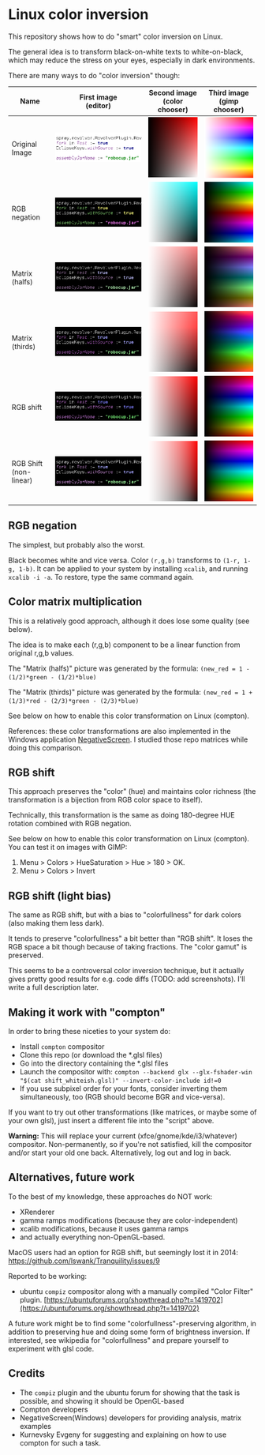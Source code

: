# Linux color inversion

This repository shows how to do "smart" color inversion on Linux.

The general idea is to transform black-on-white texts to white-on-black, which may reduce the stress on your eyes, especially in dark environments.

There are many ways to do "color inversion" though:

Name | First image <br/>(editor) | Second image <br/>(color chooser) | Third image <br/>(gimp chooser)
---- | ---- | ---- | ----
Original Image| ![](./doc/editor.png) | ![](./doc/img4.png) | ![](./doc/gchooser.png)
RGB <br/>negation | ![](./doc/editor_rgb.png) | ![](./doc/img4_rgb.png) | ![](./doc/gchooser_rgb.png)
Matrix <br/>(halfs) | ![](./doc/editor_matrix_half.png) | ![](./doc/img4_matrix_half.png) | ![](./doc/gchooser_matrix_half.png)
Matrix <br/>(thirds) | ![](./doc/editor_matrix_third.png) | ![](./doc/img4_matrix_third.png) | ![](./doc/gchooser_matrix_third.png)
RGB shift | ![](./doc/editor_shift.png) | ![](./doc/img4_shift.png) | ![](./doc/gchooser_shift.png)
RGB Shift<br/>(non-linear) | ![](./doc/editor_shift_nonlinear.png) | ![](./doc/img4_shift_nonlinear.png) | ![](./doc/gchooser_shift_nonlinear.png)

## RGB negation
The simplest, but probably also the worst.

Black becomes white and vice versa. Color `(r,g,b)` transforms to `(1-r, 1-g, 1-b)`. It can be applied to your system by installing `xcalib`, and running `xcalib -i -a`. To restore, type the same command again.

## Color matrix multiplication
This is a relatively good approach, although it does lose some quality (see below).

The idea is to make each (r,g,b) component to be a linear function from original r,g,b values.

The "Matrix (halfs)" picture was generated by the formula: `(new_red = 1 - (1/2)*green - (1/2)*blue)`

The "Matrix (thirds)" picture was generated by the formula: `(new_red = 1 + (1/3)*red - (2/3)*green - (2/3)*blue)`

See below on how to enable this color transformation on Linux (compton).

References: these color transformations are also implemented in the Windows application [NegativeScreen](https://github.com/mlaily/NegativeScreen). I studied those repo matrices while doing this comparison.

## RGB shift

This approach preserves the "color" (hue) and maintains color richness (the transformation is a bijection from RGB color space to itself).

Technically, this transformation is the same as doing 180-degree HUE rotation combined with RGB negation.

See below on how to enable this color transformation on Linux (compton). You can test it on images with GIMP:
1. Menu > Colors > HueSaturation > Hue > 180 > OK.
2. Menu > Colors > Invert

## RGB shift (light bias)
The same as RGB shift, but with a bias to "colorfullness"
for dark colors (also making them less dark).

It tends to preserve "colorfullness" a bit better than "RGB shift".
It loses the RGB space a bit though because of taking fractions.
The "color gamut" is preserved.

This seems to be a controversal color inversion technique,
but it actually gives pretty good results for e.g. code diffs (TODO: add screenshots). I'll write a full description later.

## Making it work with "compton"

In order to bring these niceties to your system do:

* Install `compton` compositor
* Clone this repo (or download the *.glsl files)
* Go into the directory containing the *.glsl files
* Launch the compositor with: `compton --backend glx --glx-fshader-win "$(cat shift_whiteish.glsl)" --invert-color-include id!=0`
* If you use subpixel order for your fonts, consider inverting them simultaneously, too (RGB should become BGR and vice-versa).

If you want to try out other transformations (like matrices, or maybe some of your own glsl), just insert a different file into the "script" above.

**Warning:** This will replace your current (xfce/gnome/kde/i3/whatever) compositor. Non-permanently, so if you're not satisfied, kill the compositor and/or start your old one back. Alternatively, log out and log in back.

## Alternatives, future work

To the best of my knowledge, these approaches do NOT work:

* XRenderer
* gamma ramps modifications (because they are color-independent)
* xcalib modifications, because it uses gamma ramps
* and actually everything non-OpenGL-based.

MacOS users had an option for RGB shift, but seemingly lost it in 2014: https://github.com/lswank/Tranquility/issues/9

Reported to be working:

* ubuntu `compiz` compositor along with a manually compiled "Color Filter" plugin. [https://ubuntuforums.org/showthread.php?t=1419702](https://ubuntuforums.org/showthread.php?t=1419702)

A future work might be to find some "colorfullness"-preserving algorithm, in addition to preserving hue and doing some form of brightness inversion. If interested, see wikipedia for "colorfullness" and prepare yourself to experiment with glsl code.

## Credits


* The `compiz` plugin and the ubuntu forum for showing that the task is possible, and showing it should be OpenGL-based
* Compton developers
* NegativeScreen(Windows) developers for providing analysis, matrix examples
* Kurnevsky Evgeny for suggesting and explaining on how to use compton for such a task.
